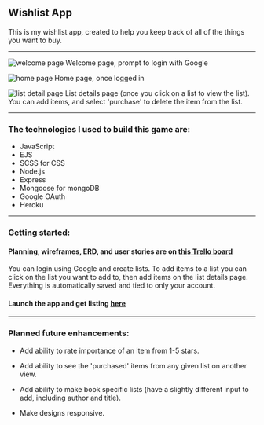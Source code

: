 ## Wishlist App

This is my wishlist app, created to help you keep track of all of the things you want to buy. 
___

![welcome page](https://i.imgur.com/7nF0XBz.png)
Welcome page, prompt to login with Google

![home page](https://i.imgur.com/tZNSD4a.pngg)
Home page, once logged in

![list detail page](https://i.imgur.com/BEeVtA6.png)
List details page (once you click on a list to view the list). You can add items, and select 'purchase' to delete the item from the list.
___

### The technologies I used to build this game are:
- JavaScript
- EJS
- SCSS for CSS
- Node.js
- Express
- Mongoose for mongoDB
- Google OAuth
- Heroku

___

### Getting started:

#### Planning, wireframes, ERD, and user stories are on [this Trello board](https://trello.com/b/vQ7wqLNI/p2)


You can login using Google and create lists. To add items to a list you can click on the list you want to add to, then add items on the list details page. Everything is automatically saved and tied to only your account.

#### Launch the app and get listing [here](https://sophie-project-two.herokuapp.com/)

___

### Planned future enhancements:
- Add ability to rate importance of an item from 1-5 stars.

- Add ability to see the 'purchased' items from any given list on another view.

- Add ability to make book specific lists (have a slightly different input to add, including author and title).

- Make designs responsive.
